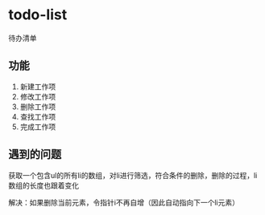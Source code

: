 # todo-list
待办清单

## 功能
1. 新建工作项
2. 修改工作项
3. 删除工作项
4. 查找工作项
5. 完成工作项

## 遇到的问题
获取一个包含ul的所有li的数组，对li进行筛选，符合条件的删除，删除的过程，li数组的长度也跟着变化

解决：如果删除当前元素，令指针i不再自增（因此自动指向下一个li元素）
